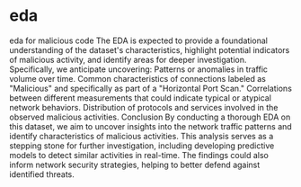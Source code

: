# eda
eda for malicious code
The EDA is expected to provide a foundational understanding of the dataset's characteristics, highlight potential indicators of malicious activity, and identify areas for deeper investigation. Specifically, we anticipate uncovering: Patterns or anomalies in traffic volume over time. Common characteristics of connections labeled as "Malicious" and specifically as part of a "Horizontal Port Scan." Correlations between different measurements that could indicate typical or atypical network behaviors. Distribution of protocols and services involved in the observed malicious activities. Conclusion By conducting a thorough EDA on this dataset, we aim to uncover insights into the network traffic patterns and identify characteristics of malicious activities. This analysis serves as a stepping stone for further investigation, including developing predictive models to detect similar activities in real-time. The findings could also inform network security strategies, helping to better defend against identified threats.
